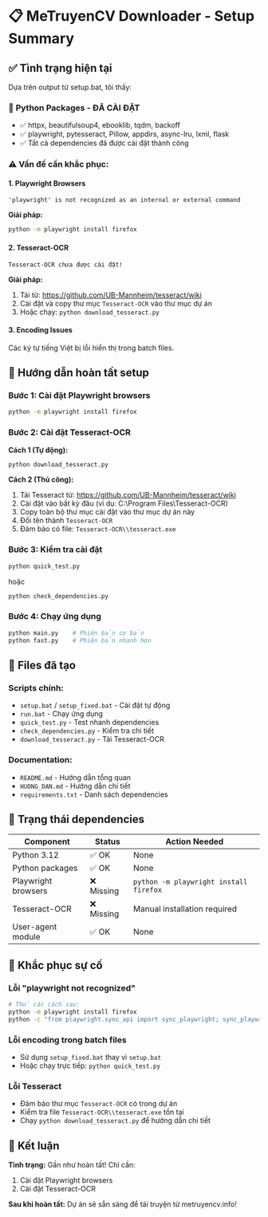 # 📋 MeTruyenCV Downloader - Setup Summary

## ✅ Tình trạng hiện tại

Dựa trên output từ setup.bat, tôi thấy:

### 🎯 **Python Packages - ĐÃ CÀI ĐẶT**
- ✅ httpx, beautifulsoup4, ebooklib, tqdm, backoff
- ✅ playwright, pytesseract, Pillow, appdirs, async-lru, lxml, flask
- ✅ Tất cả dependencies đã được cài đặt thành công

### ⚠️ **Vấn đề cần khắc phục:**

#### 1. **Playwright Browsers**
```
'playwright' is not recognized as an internal or external command
```
**Giải pháp:**
```bash
python -m playwright install firefox
```

#### 2. **Tesseract-OCR**
```
Tesseract-OCR chưa được cài đặt!
```
**Giải pháp:**
1. Tải từ: https://github.com/UB-Mannheim/tesseract/wiki
2. Cài đặt và copy thư mục `Tesseract-OCR` vào thư mục dự án
3. Hoặc chạy: `python download_tesseract.py`

#### 3. **Encoding Issues**
Các ký tự tiếng Việt bị lỗi hiển thị trong batch files.

## 🚀 Hướng dẫn hoàn tất setup

### Bước 1: Cài đặt Playwright browsers
```bash
python -m playwright install firefox
```

### Bước 2: Cài đặt Tesseract-OCR
**Cách 1 (Tự động):**
```bash
python download_tesseract.py
```

**Cách 2 (Thủ công):**
1. Tải Tesseract từ: https://github.com/UB-Mannheim/tesseract/wiki
2. Cài đặt vào bất kỳ đâu (ví dụ: C:\\Program Files\\Tesseract-OCR)
3. Copy toàn bộ thư mục cài đặt vào thư mục dự án này
4. Đổi tên thành `Tesseract-OCR`
5. Đảm bảo có file: `Tesseract-OCR\\tesseract.exe`

### Bước 3: Kiểm tra cài đặt
```bash
python quick_test.py
```
hoặc
```bash
python check_dependencies.py
```

### Bước 4: Chạy ứng dụng
```bash
python main.py    # Phiên bản cơ bản
python fast.py    # Phiên bản nhanh hơn
```

## 📁 Files đã tạo

### Scripts chính:
- `setup.bat` / `setup_fixed.bat` - Cài đặt tự động
- `run.bat` - Chạy ứng dụng
- `quick_test.py` - Test nhanh dependencies
- `check_dependencies.py` - Kiểm tra chi tiết
- `download_tesseract.py` - Tải Tesseract-OCR

### Documentation:
- `README.md` - Hướng dẫn tổng quan
- `HUONG_DAN.md` - Hướng dẫn chi tiết
- `requirements.txt` - Danh sách dependencies

## 🎯 Trạng thái dependencies

| Component | Status | Action Needed |
|-----------|--------|---------------|
| Python 3.12 | ✅ OK | None |
| Python packages | ✅ OK | None |
| Playwright browsers | ❌ Missing | `python -m playwright install firefox` |
| Tesseract-OCR | ❌ Missing | Manual installation required |
| User-agent module | ✅ OK | None |

## 🔧 Khắc phục sự cố

### Lỗi "playwright not recognized"
```bash
# Thử các cách sau:
python -m playwright install firefox
python -c "from playwright.sync_api import sync_playwright; sync_playwright().start()"
```

### Lỗi encoding trong batch files
- Sử dụng `setup_fixed.bat` thay vì `setup.bat`
- Hoặc chạy trực tiếp: `python quick_test.py`

### Lỗi Tesseract
- Đảm bảo thư mục `Tesseract-OCR` có trong dự án
- Kiểm tra file `Tesseract-OCR\\tesseract.exe` tồn tại
- Chạy `python download_tesseract.py` để hướng dẫn chi tiết

## 🎉 Kết luận

**Tình trạng:** Gần như hoàn tất! Chỉ cần:
1. Cài đặt Playwright browsers
2. Cài đặt Tesseract-OCR

**Sau khi hoàn tất:** Dự án sẽ sẵn sàng để tải truyện từ metruyencv.info!
